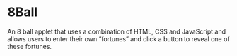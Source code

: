 # 8Ball

An 8 ball applet that uses a combination of HTML, CSS and JavaScript and allows users to enter their own “fortunes” and click a button to reveal one of these fortunes.
